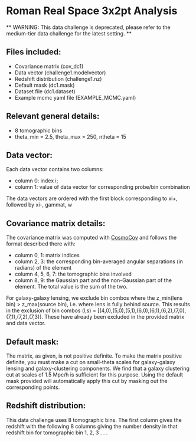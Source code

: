 # Roman Real Space 3x2pt Analysis

** WARNING: This data challenge is deprecated, please refer to the medium-tier data challenge for the latest setting. **

## Files included:
- Covariance matrix (cov_dc1)
- Data vector (challenge1.modelvector)
- Redshift distribution (challenge1.nz)
- Default mask (dc1.mask)
- Dataset file (dc1.dataset)
- Example mcmc yaml file (EXAMPLE_MCMC.yaml)

## Relevant general details:
 - 8 tomographic bins
 - theta_min = 2.5, theta_max = 250, ntheta = 15

## Data vector:
Each data vector contains two columns:
  - column 0: index i;
  - column 1: value of data vector for corresponding probe/bin combination

The data vectors are ordered with the first block corresponding to xi+, followed by xi-, gammat, w

## Covariance matrix details:
The covariance matrix was computed with [CosmoCov](https://github.com/CosmoLike/CosmoCov/tree/master) and follows the format described there with:
 - column 0, 1: matrix indices
 - column 2, 3: the corresponding bin-averaged angular separations (in radians) of the element
 - column 4, 5, 6, 7: the tomographic bins involved
 - column 8, 9: the Gaussian part and the non-Gaussian part of the element. The total value is the sum of the two.

For galaxy-galaxy lensing, we exclude bin combos where the z_min(lens bin) > z_max(source bin), i.e. where lens is fully behind source. This results in the exclusion of bin combos (l,s) = [(4,0),(5,0),(5,1),(6,0),(6,1),(6,2),(7,0),(7,1),(7,2),(7,3)]. These have already been excluded in the provided matrix and data vector.

## Default mask:

The matrix, as given, is not positive definite. To make the matrix positive definite, you must make a cut on small-theta scales for galaxy-galaxy lensing and galaxy-clustering components. We find that a galaxy clustering cut at scales of 1.5 Mpc/h is sufficient for this purpose. Using the default mask provided will automatically apply this cut by masking out the corresponding points.

## Redshift distribution:

This data challenge uses 8 tomographic bins.  The first column gives the redshift with the following 8 columns giving the number density in that redshift bin for tomographic bin 1, 2, 3 . . .
